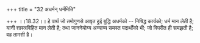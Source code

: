+++
title = "32 अधर्मन् धर्ममिति"

+++
।।18.32।। हे पार्थ जो तमोगुणसे आवृत हुई बुद्धि अधर्मको -- निषिद्ध
कार्यको; धर्म मान लेती है; यानी शास्त्रविहित मान लेती है; तथा जाननेयोग्य
अन्यान्य समस्त पदार्थोंको भी; जो विपरीत ही समझती है; वह तामसी है।
